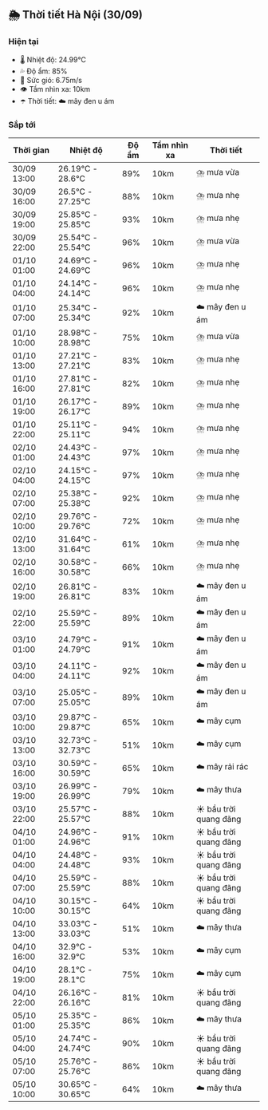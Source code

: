 ## 🌦️ Thời tiết Hà Nội (30/09)

### Hiện tại

- 🌡️ Nhiệt độ: 24.99℃
- 💦 Độ ẩm: 85%
- 💨 Sức gió: 6.75m/s
- 👁️ Tầm nhìn xa: 10km
- ☂️ Thời tiết: ☁️ mây đen u ám

### Sắp tới

| Thời gian | Nhiệt độ | Độ ẩm | Tầm nhìn xa | Thời tiết |
| --- | --- | --- | --- | --- |
| 30/09 13:00 | 26.19℃ - 28.6℃ | 89% | 10km | ⛈️ mưa vừa |
| 30/09 16:00 | 26.5℃ - 27.25℃ | 88% | 10km | ⛈️ mưa nhẹ |
| 30/09 19:00 | 25.85℃ - 25.85℃ | 93% | 10km | ⛈️ mưa nhẹ |
| 30/09 22:00 | 25.54℃ - 25.54℃ | 96% | 10km | ⛈️ mưa vừa |
| 01/10 01:00 | 24.69℃ - 24.69℃ | 96% | 10km | ⛈️ mưa nhẹ |
| 01/10 04:00 | 24.14℃ - 24.14℃ | 96% | 10km | ⛈️ mưa nhẹ |
| 01/10 07:00 | 25.34℃ - 25.34℃ | 92% | 10km | ☁️ mây đen u ám |
| 01/10 10:00 | 28.98℃ - 28.98℃ | 75% | 10km | ⛈️ mưa vừa |
| 01/10 13:00 | 27.21℃ - 27.21℃ | 83% | 10km | ⛈️ mưa nhẹ |
| 01/10 16:00 | 27.81℃ - 27.81℃ | 82% | 10km | ⛈️ mưa nhẹ |
| 01/10 19:00 | 26.17℃ - 26.17℃ | 89% | 10km | ⛈️ mưa nhẹ |
| 01/10 22:00 | 25.11℃ - 25.11℃ | 94% | 10km | ⛈️ mưa nhẹ |
| 02/10 01:00 | 24.43℃ - 24.43℃ | 97% | 10km | ⛈️ mưa nhẹ |
| 02/10 04:00 | 24.15℃ - 24.15℃ | 97% | 10km | ⛈️ mưa nhẹ |
| 02/10 07:00 | 25.38℃ - 25.38℃ | 92% | 10km | ⛈️ mưa nhẹ |
| 02/10 10:00 | 29.76℃ - 29.76℃ | 72% | 10km | ⛈️ mưa nhẹ |
| 02/10 13:00 | 31.64℃ - 31.64℃ | 61% | 10km | ⛈️ mưa nhẹ |
| 02/10 16:00 | 30.58℃ - 30.58℃ | 66% | 10km | ⛈️ mưa nhẹ |
| 02/10 19:00 | 26.81℃ - 26.81℃ | 83% | 10km | ☁️ mây đen u ám |
| 02/10 22:00 | 25.59℃ - 25.59℃ | 89% | 10km | ☁️ mây đen u ám |
| 03/10 01:00 | 24.79℃ - 24.79℃ | 91% | 10km | ☁️ mây đen u ám |
| 03/10 04:00 | 24.11℃ - 24.11℃ | 92% | 10km | ☁️ mây đen u ám |
| 03/10 07:00 | 25.05℃ - 25.05℃ | 89% | 10km | ☁️ mây đen u ám |
| 03/10 10:00 | 29.87℃ - 29.87℃ | 65% | 10km | ☁️ mây cụm |
| 03/10 13:00 | 32.73℃ - 32.73℃ | 51% | 10km | ☁️ mây cụm |
| 03/10 16:00 | 30.59℃ - 30.59℃ | 65% | 10km | ☁️ mây rải rác |
| 03/10 19:00 | 26.99℃ - 26.99℃ | 79% | 10km | ☁️ mây thưa |
| 03/10 22:00 | 25.57℃ - 25.57℃ | 88% | 10km | ☀️ bầu trời quang đãng |
| 04/10 01:00 | 24.96℃ - 24.96℃ | 91% | 10km | ☀️ bầu trời quang đãng |
| 04/10 04:00 | 24.48℃ - 24.48℃ | 93% | 10km | ☀️ bầu trời quang đãng |
| 04/10 07:00 | 25.59℃ - 25.59℃ | 88% | 10km | ☀️ bầu trời quang đãng |
| 04/10 10:00 | 30.15℃ - 30.15℃ | 64% | 10km | ☀️ bầu trời quang đãng |
| 04/10 13:00 | 33.03℃ - 33.03℃ | 51% | 10km | ☁️ mây thưa |
| 04/10 16:00 | 32.9℃ - 32.9℃ | 53% | 10km | ☁️ mây cụm |
| 04/10 19:00 | 28.1℃ - 28.1℃ | 75% | 10km | ☁️ mây cụm |
| 04/10 22:00 | 26.16℃ - 26.16℃ | 81% | 10km | ☀️ bầu trời quang đãng |
| 05/10 01:00 | 25.35℃ - 25.35℃ | 86% | 10km | ☁️ mây thưa |
| 05/10 04:00 | 24.74℃ - 24.74℃ | 90% | 10km | ☀️ bầu trời quang đãng |
| 05/10 07:00 | 25.76℃ - 25.76℃ | 86% | 10km | ☀️ bầu trời quang đãng |
| 05/10 10:00 | 30.65℃ - 30.65℃ | 64% | 10km | ☁️ mây thưa |
